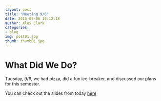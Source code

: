 ```yaml
---
layout: post
title: "Meeting 9/6"
date: 2016-09-06 16:12:18
author: Alex Clark
categories: 
- blog
img: post01.jpg
thumb: thumb01.jpg
---
```


# What Did We Do?

Tuesday, 9/6, we had pizza, did a fun ice-breaker, and discussed our plans for this semester.

You can check out the slides from today [here](https://docs.google.com/presentation/d/1s_KCcmBz4tkWGgxtwYKVahwtBA5_ROV4jTMKo_sCSbo/pub?start=false&loop=false&delayms=3000)